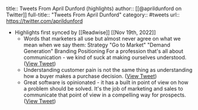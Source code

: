 title:: Tweets From April Dunford (highlights)
author:: [[@aprildunford on Twitter]]
full-title:: "Tweets From April Dunford"
category:: #tweets
url:: https://twitter.com/aprildunford

- Highlights first synced by [[Readwise]] [[Nov 19th, 2022]]
	- Words that marketers all use but almost never agree on what we mean when we say them:
	  Strategy
	  "Go to Market"
	  "Demand Generation"
	  Branding
	  Positioning
	  For a profession that's all about communication - we kind of suck at making ourselves understood. ([View Tweet](https://twitter.com/aprildunford/status/1415100359991832578))
	- Understanding customer pain is not the same thing as understanding how a buyer makes a purchase decision. ([View Tweet](https://twitter.com/aprildunford/status/1484560886794706946))
	- Great software is opinionated - it has a built in point of view on how a problem should be solved. It's the job of marketing and sales to communicate that point of view in a compelling way for prospects. ([View Tweet](https://twitter.com/aprildunford/status/1517121923750244352))